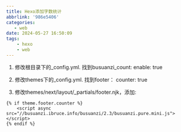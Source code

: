 ```yaml
---
title: Hexo添加字数统计
abbrlink: '986e5406'
categories: 
   - web
date: 2024-05-27 16:50:09
tags:
    - hexo
    - web
---
```

1. 修改根目录下的_config.yml. 找到busuanzi_count:
enable: true

2. 修改themes下的_config.yml. 找到footer：
counter: true

3. 修改themes/next/layout/_partials/footer.njk，添加:
```
{% if theme.footer.counter %}
    <script async src="//busuanzi.ibruce.info/busuanzi/2.3/busuanzi.pure.mini.js"></script>
{% endif %}
```
